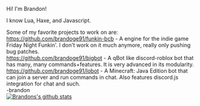 Hi! I'm Brandon!  
  
I know Lua, Haxe, and Javascript.  
  
Some of my favorite projects to work on are:  
https://github.com/brandoge91/funkin-bcb - A engine for the indie game Friday Night Funkin'. I don't work on it much anymore, really only pushing bug patches.  
https://github.com/brandoge91/bigbot - A qBot like discord-roblox bot that has many, many commands+features. It is very advanced in its modularity.  
https://github.com/brandoge91/lobot - A Minecraft: Java Edition bot that can join a server and run commands in chat. Also features discord.js integration for chat and such.  
  -brandon      
[![Brandons's github stats](https://github-readme-stats.vercel.app/api?username=brandoge91&theme=radical)](https://github.com/anuraghazra/github-readme-stats)
